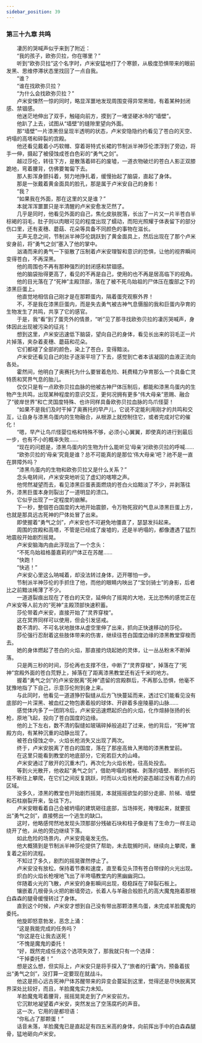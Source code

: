 ```yaml
---
sidebar_position: 39
---
```

### 第三十九章 共鸣  


　　凄厉的哭喊声似乎来到了附近：  
　　“我的孩子，欧弥贝拉，你在哪里？”  
　　听到“欧弥贝拉”这个名字时，卢米安猛地打了个寒颤，从极度恐惧带来的眼前发黑、思维停滞状态里找回了一点自我。  
　　“谁？  
　　“谁在找欧弥贝拉？  
　　“为什么会找欧弥贝拉？”  
　　卢米安悚然一惊的同时，略显浑噩地发现周围变得异常黑暗，有着某种封闭感、禁锢感。  
　　他迷茫地伸出了双手，触碰向前方，摸到了一堵坚硬冰冷的“墙壁”。  
　　他趴了上去，试图从“墙壁”的缝隙里望向外面。  
　　那“墙壁”一片漆黑但呈现半透明的状态，卢米安隐隐约约看见了苍白的天空、坍塌的高塔和碎裂的宫殿。  
　　他还看见戴着小巧软帽、穿着哥特式长裙的节制派半神莎伦漂浮到了旁边，将手一伸，摄起了被侵蚀成苍白色彩的“勇气之剑”。  
　　越过莎伦，转往下方，是散落着碎石的废墟，一道衣物破烂的苍白人影正双膝跪地，弯着腰背，仿佛要匍匐下去。  
　　那人影浑身颤抖着，努力地挣扎着，缓慢抬起了脑袋，直起了身体。  
　　那是一张戴着黄金面具的脸孔，那是属于卢米安自己的身影！  
　　“我？  
　　“如果我在外面，那在这里的又是谁？”  
　　本就浑浑噩噩只是半清醒的卢米安愈发茫然了。  
　　几乎是同时，他看见外面的自己，焦化皮肤脱落，长出了一片又一片半苍白半棕褐的羽毛，肚子则以肉眼可见的程度出现了蠕动，而阳光照耀于体表留下的部分伤口里，还有麦穗、蘑菇、花朵等具备不同颜色的事物在滋长。  
　　无声无息之间，节制派半神莎伦跳跃到了黄金面具上，然后出现在了那个卢米安身前，将“勇气之剑”塞入了他的掌中。  
　　汹涌而来的勇气一下驱散了压制着卢米安理智和意识的恐惧，让他的视界瞬间变得苍白，不再深黑。  
　　他的周围也不再有那种强烈的封闭感和禁锢感。  
　　他的脑袋抬得更高了，看见的不再是自己，使用的也不再是居高临下的视角。  
　　他的目光落在了“死神”主殿顶部，落在了被不死鸟始祖的尸体压在腹部之下的漆黑巨蛋上。  
　　他直觉地相信自己刚才是在那颗蛋内，隔着蛋壳观察外界！  
　　不，不是我在漆黑巨蛋内，而是失去勇气被古神气息慑服的我和巨蛋内孕育的生物发生了共鸣，共享了它的感官。  
　　于是，我“看”到了蛋壳外的情景，“听”见了那寻找欧弥贝拉的凄厉哭喊声，身体因此出现被污染的征兆！  
　　想到这里，卢米安迅速低下脑袋，望向自己的身体，看见长出来的羽毛正一片片掉落，夹杂着麦穗、蘑菇和花朵。  
　　它们都褪了全部的颜色，染上了苍白，变得黯淡。  
　　卢米安还看见自己的肚子逐渐平坦了下去，感觉到亡者本该凝固的血液正流向各处。  
　　霍然间，他明白了奥赛托为什么要冒着危险、耗费精力孕育那么一个具备亡灵特质和冥界气息的胎儿。  
　　仅仅只是有一点欧弥贝拉血脉的他被古神尸体压制后，都能和漆黑鸟蛋内的生物产生共鸣，出现某种程度的意识交互，更何况拥有更多“伟大母亲”恩赐、融合了“彼岸世界”和亡灵国度特殊、也许同样具备欧弥贝拉血脉的鸟爪怪婴！  
　　“如果不是我们及时干掉了奥赛托的早产儿，它说不定能利用刚才的共鸣和交互，让自身与漆黑鸟蛋内的生物融合，从根源上就控制住它，或者完成对它的催化！  
　　“嗯，早产让鸟爪怪婴位格和特殊不够，必须小心翼翼，即使真的进行到最后一步，也有不小的概率失败……  
　　“现在的问题是，漆黑鸟蛋内的生物为什么能听见‘母亲’对欧弥贝拉的呼喊……  
　　“欧弥贝拉的‘母亲’究竟是谁？总不可能真的是那位‘伟大母亲’吧？祂不是一直在屏障外吗？  
　　“漆黑鸟蛋内的生物和欧弥贝拉又是什么关系？”  
　　念头电转间，卢米安突地听见了虚幻的喀嚓之声。  
　　他愕然凝望而去，看见漆黑巨蛋表面燃烧的苍白火焰黯淡了不少，并剥落往外，漆黑巨蛋本身则裂出了一道明显的溃口。  
　　它似乎出现了一定程度的崩解。  
　　下一秒，整個苍白国度的大地开始震颤，令万物死寂的气息从漆黑巨蛋上方，也就是那具远古死神的尸体处冒了出来。  
　　即使握着“勇气之剑”，卢米安也不可避免地僵直了，瑟瑟发抖起来。  
　　周围的宫殿和高塔，不管是已经成了废墟的，还是半坍塌的，都像遭遇了猛烈地震般开始剧烈摇晃。  
　　卢米安脑海内由此浮现出了一个念头：  
　　“不死鸟始祖格蕾嘉莉的尸体正在苏醒……  
　　“快跑！  
　　“快逃！”  
　　卢米安心里这么呐喊着，却没法转过身体，迈开哪怕一步。  
　　节制派半神莎伦的手抓住了他，而他的眼睛内映出了“宝剑骑士”的身影，后者比之前黯淡稀薄了不少。  
　　一道道裂痕出现在了苍白的天空，延伸向了摇晃的大地，无比恐怖的感觉正在卢米安等人前方的“死神”主殿顶部快速积蓄。  
　　莎伦带着卢米安，直接开始了“灵界穿梭”。  
　　这在冥界同样可以使用，但会引发惩戒。  
　　数不清的、不可名状地肢体从虚空里伸了出来，抓向正快速移动的莎伦。  
　　莎伦强行忍耐着这些肢体带来的伤害，继续往苍白国度边缘的漆黑教堂穿梭而去。  
　　她的身体燃起了苍白的火焰，那直接灼烧起她的灵体，让一丛丛粉末不断掉落。  
　　只是两三秒的时间，莎伦再也支撑不住，中断了“灵界穿梭”，掉落在了“死神”宫殿外面的苍白荒野上，掉落在了距离漆黑教堂还有近千米的地方。  
　　握着“勇气之剑”的卢米安脱离“死神”遗留的宫殿群后，不再那么恐惧，他毫不犹豫地指了下自己，示意莎伦附到身上来。  
　　与此同时，他看见一道道狰狞裂缝从后方飞快蔓延而来，透过它们能看见没有底部的一片深黑、被血红之物包裹着般的球体、开辟着多座陵墓的山脉……  
　　感觉体内多了一团阴冷后，卢米安迅速燃起炽白的火焰，化作煊赫张扬的长枪，原地飞起，投向了苍白国度的边缘。  
　　他的上下左右，数不清的裂缝如玻璃碎掉般追赶了过来，他的背后，“死神”宫殿方向，有某种沉重的动静出现了。  
　　被苍白侵蚀之中，火焰长枪消失又出现了两次。  
　　终于，卢米安脱离了苍白的国度，落在了那座高耸入黑暗的漆黑教堂前。  
　　在这里只能看到教堂的地底部分，它宛若巨大的山峰。  
　　卢米安通过了敞开的沉重木门，再次化为火焰长枪，往高处投去。  
　　等到火光散开，他收起“勇气之剑”，借助垮塌的楼梯、剥落的墙壁、断折的石柱不断往上攀爬，在它们之间反复跳跃，时而以火焰长枪的姿态越过没有着力点的区域。  
　　没多久，漆黑的教堂也开始剧烈摇晃，本就摇摇欲坠的部分走廊、阶梯、墙壁和石柱崩裂开来，坠往下方。  
　　卢米安眼看着自己会被坍塌的建筑砸往底部，当场摔死，掩埋起来，就要拔出“勇气之剑”，直接劈出一个逃生的缺口。  
　　这时，他略感愕然地发现头顶那部分残破石块和柱子像是有了生命力一样主动绕开了他，从他的旁边继续下落。  
　　如此危险的场景内，卢米安竟毫发无伤。  
　　他大概猜到是节制派半神莎伦提供了帮助，未去耽搁时间，继续向上攀爬，重复着之前的流程。  
　　不知过了多久，剧烈的摇晃骤然停止了。  
　　卢米安没有放松，保持着节奏和速度，直至看见头顶有苍白带绿的火光出现。  
　　炽白的火焰长枪嗖地飞出了半垮塌教堂内的黑幽幽洞口。  
　　伴随着火光的飞散，卢米安的身影瞬间出现，稳稳踩在了碎裂石板上。  
　　镶嵌着几根骨头火把的断墙旁边，长着人与羊融合般脸孔的高大魔鬼拖着那根白森森的腿骨缓慢转过了身体。  
　　直到这个时候，卢米安才想到自己没有带出那颗漆黑鸟蛋，未完成羊脸魔鬼的委托。  
　　他旋即怒意勃发，恶念上涌：  
　　“这是我能完成的任务吗？  
　　“你这是在让我去送死！  
　　“不愧是魔鬼的委托！  
　　“好，既然完成任务这个选项失效了，那我就只有一个选择：  
　　“干掉委托者！”  
　　想是这么想，但实际上，卢米安只是将手探入了“旅者的行囊”内，预备着拔出“勇气之剑”，没打算一定要现在就战斗。  
　　他这是担心远古死神尸体苏醒带来的异变会蔓延到这里，觉得还是尽快脱离冥界深处比较好，而且，羊脸魔鬼实力未知。  
　　羊脸魔鬼弯着腰背，摇摇晃晃走到了卢米安前方。  
　　它沉默地凝望着卢米安，突然发出了空荡腐朽的声音。  
　　这一次，它用的是都坦语：  
　　“你私占了那颗蛋！”  
　　话音未落，羊脸魔鬼已是直起足有四五米高的身体，向前挥出手中的白森森腿骨，猛地砸向卢米安。  
